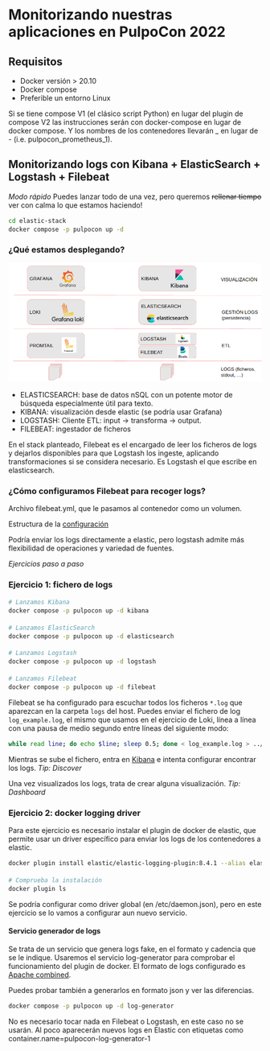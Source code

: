 # Monitorizando nuestras aplicaciones en PulpoCon 2022

## Requisitos

- Docker versión > 20.10
- Docker compose
- Preferible un entorno Linux


Si se tiene compose V1 (el clásico script Python) en lugar del plugin de compose V2 las instrucciones serán con 
docker-compose en lugar de docker compose. Y los nombres de los contenedores llevarán _ en lugar de - (i.e. 
pulpocon_prometheus_1).


## Monitorizando logs con Kibana + ElasticSearch + Logstash + Filebeat

*Modo rápido*
Puedes lanzar todo de una vez, pero queremos ~~rellenar tiempo~~ ver con calma lo que estamos haciendo!

```bash
cd elastic-stack
docker compose -p pulpocon up -d
```

### ¿Qué estamos desplegando?

![Esquema del stack de Elastic](../docs/elastic-stack.png)

* ELASTICSEARCH: base de datos nSQL con un potente motor de búsqueda especialmente útil para texto.
* KIBANA: visualización desde elastic (se podría usar Grafana)
* LOGSTASH: Cliente ETL: input -> transforma -> output.
* FILEBEAT: ingestador de ficheros

En el stack planteado, Filebeat es el encargado de leer los ficheros de logs y dejarlos disponibles para que 
Logstash los ingeste, aplicando transformaciones si se considera necesario. Es Logstash el que escribe en elasticsearch.

### ¿Cómo configuramos Filebeat para recoger logs?

Archivo filebeat.yml, que le pasamos al contenedor como un volumen.

Estructura de la [configuración](https://www.elastic.co/guide/en/beats/filebeat/current/configuring-howto-filebeat.html)

Podría enviar los logs directamente a elastic, pero logstash admite más flexibilidad de operaciones y variedad de 
fuentes.

*Ejercicios paso a paso*

### Ejercicio 1: fichero de logs

```bash
# Lanzamos Kibana
docker compose -p pulpocon up -d kibana

# Lanzamos ElasticSearch
docker compose -p pulpocon up -d elasticsearch

# Lanzamos Logstash
docker compose -p pulpocon up -d logstash

# Lanzamos Filebeat
docker compose -p pulpocon up -d filebeat
```

Filebeat se ha configurado para escuchar todos los ficheros `*.log` que aparezcan en la carpeta `logs` del host. 
Puedes enviar el fichero de log `log_example.log`, el mismo que usamos en el ejercicio de Loki, línea a línea con una 
pausa de medio segundo entre líneas del siguiente modo:
```bash
while read line; do echo $line; sleep 0.5; done < log_example.log > ../logs/test.log
```

Mientras se sube el fichero, entra en [Kibana](http://localhost:5601) e intenta configurar encontrar los logs. _Tip: Discover_

Una vez visualizados los logs, trata de crear alguna visualización. _Tip: Dashboard_

### Ejercicio 2: docker logging driver

Para este ejercicio es necesario instalar el plugin de docker de elastic, que permite usar un driver específico para 
enviar los logs de los contenedores a elastic.

```bash
docker plugin install elastic/elastic-logging-plugin:8.4.1 --alias elastic --grant-all-permissions

# Comprueba la instalación
docker plugin ls
```

Se podría configurar como driver global (en /etc/daemon.json), pero en este ejercicio se lo vamos a configurar aun 
nuevo servicio.

#### Servicio generador de logs

Se trata de un servicio que genera logs fake, en el formato y cadencia que se le indique. Usaremos el servicio
log-generator para comprobar el funcionamiento del plugin de docker.
El formato de logs configurado es [Apache combined](http://fileformats.archiveteam.org/wiki/Combined_Log_Format).

Puedes probar también a generarlos en formato json y ver las diferencias.

```bash
docker compose -p pulpocon up -d log-generator
```

No es necesario tocar nada en Filebeat o Logstash, en este caso no se usarán. Al poco aparecerán nuevos logs en Elastic 
con etiquetas como container.name=pulpocon-log-generator-1